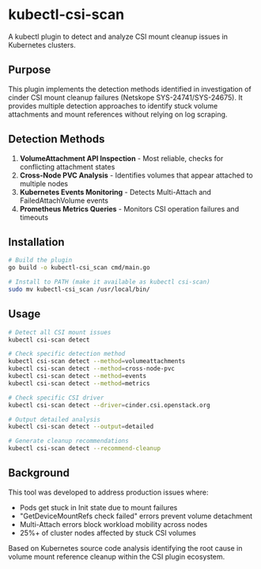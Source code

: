 # kubectl-csi-scan

A kubectl plugin to detect and analyze CSI mount cleanup issues in Kubernetes clusters.

## Purpose

This plugin implements the detection methods identified in investigation of cinder CSI mount cleanup failures (Netskope SYS-24741/SYS-24675). It provides multiple detection approaches to identify stuck volume attachments and mount references without relying on log scraping.

## Detection Methods

1. **VolumeAttachment API Inspection** - Most reliable, checks for conflicting attachment states
2. **Cross-Node PVC Analysis** - Identifies volumes that appear attached to multiple nodes
3. **Kubernetes Events Monitoring** - Detects Multi-Attach and FailedAttachVolume events
4. **Prometheus Metrics Queries** - Monitors CSI operation failures and timeouts

## Installation

```bash
# Build the plugin
go build -o kubectl-csi_scan cmd/main.go

# Install to PATH (make it available as kubectl csi-scan)
sudo mv kubectl-csi_scan /usr/local/bin/
```

## Usage

```bash
# Detect all CSI mount issues
kubectl csi-scan detect

# Check specific detection method
kubectl csi-scan detect --method=volumeattachments
kubectl csi-scan detect --method=cross-node-pvc
kubectl csi-scan detect --method=events
kubectl csi-scan detect --method=metrics

# Check specific CSI driver
kubectl csi-scan detect --driver=cinder.csi.openstack.org

# Output detailed analysis
kubectl csi-scan detect --output=detailed

# Generate cleanup recommendations
kubectl csi-scan detect --recommend-cleanup
```

## Background

This tool was developed to address production issues where:
- Pods get stuck in Init state due to mount failures
- "GetDeviceMountRefs check failed" errors prevent volume detachment
- Multi-Attach errors block workload mobility across nodes
- 25%+ of cluster nodes affected by stuck CSI volumes

Based on Kubernetes source code analysis identifying the root cause in volume mount reference cleanup within the CSI plugin ecosystem.
